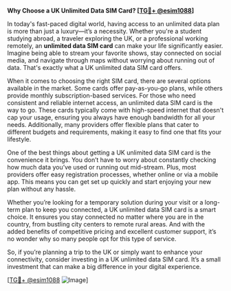 **Why Choose a UK Unlimited Data SIM Card? [[TG💪+ @esim1088](https://t.me/s/esim1088)]**

In today's fast-paced digital world, having access to an unlimited data plan is more than just a luxury—it’s a necessity. Whether you're a student studying abroad, a traveler exploring the UK, or a professional working remotely, an **unlimited data SIM card** can make your life significantly easier. Imagine being able to stream your favorite shows, stay connected on social media, and navigate through maps without worrying about running out of data. That's exactly what a UK unlimited data SIM card offers.

When it comes to choosing the right SIM card, there are several options available in the market. Some cards offer pay-as-you-go plans, while others provide monthly subscription-based services. For those who need consistent and reliable internet access, an unlimited data SIM card is the way to go. These cards typically come with high-speed internet that doesn't cap your usage, ensuring you always have enough bandwidth for all your needs. Additionally, many providers offer flexible plans that cater to different budgets and requirements, making it easy to find one that fits your lifestyle.

One of the best things about getting a UK unlimited data SIM card is the convenience it brings. You don’t have to worry about constantly checking how much data you’ve used or running out mid-stream. Plus, most providers offer easy registration processes, whether online or via a mobile app. This means you can get set up quickly and start enjoying your new plan without any hassle.

Whether you’re looking for a temporary solution during your visit or a long-term plan to keep you connected, a UK unlimited data SIM card is a smart choice. It ensures you stay connected no matter where you are in the country, from bustling city centers to remote rural areas. And with the added benefits of competitive pricing and excellent customer support, it’s no wonder why so many people opt for this type of service.

So, if you’re planning a trip to the UK or simply want to enhance your connectivity, consider investing in a UK unlimited data SIM card. It’s a small investment that can make a big difference in your digital experience.

[[TG💪+ @esim1088](https://t.me/s/esim1088) ![Image](https://i.postimg.cc/Y0z9fWf4/image.png)]